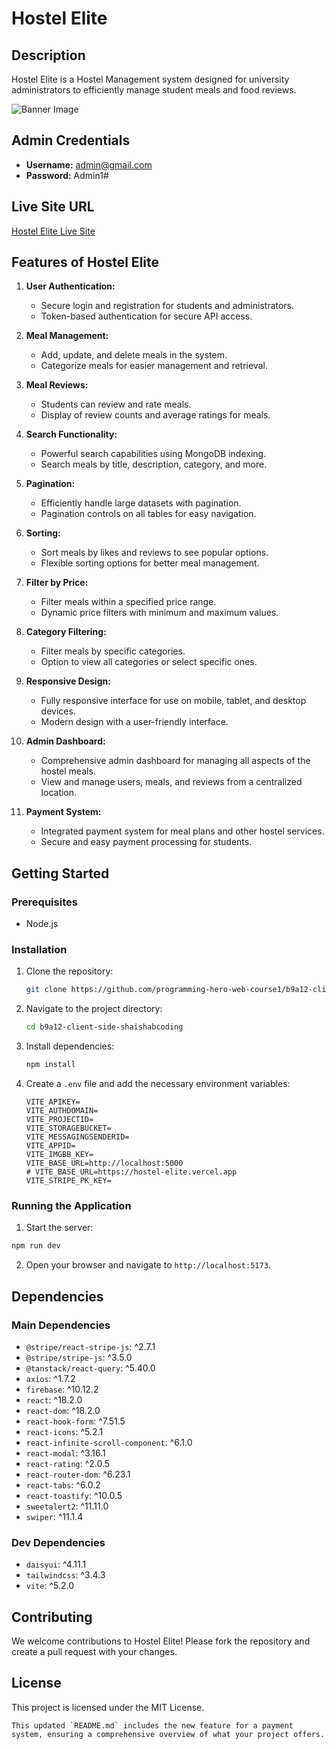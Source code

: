# Hostel Elite

## Description

Hostel Elite is a Hostel Management system designed for university administrators to efficiently manage student meals and food reviews.

![Banner Image](https://i.ibb.co/cry83Dr/banner.png)

## Admin Credentials

- **Username:** admin@gmail.com
- **Password:** Admin1#

## Live Site URL

[Hostel Elite Live Site](https://hostelelite-316.web.app)

## Features of Hostel Elite

1. **User Authentication:**

   - Secure login and registration for students and administrators.
   - Token-based authentication for secure API access.

2. **Meal Management:**

   - Add, update, and delete meals in the system.
   - Categorize meals for easier management and retrieval.

3. **Meal Reviews:**

   - Students can review and rate meals.
   - Display of review counts and average ratings for meals.

4. **Search Functionality:**

   - Powerful search capabilities using MongoDB indexing.
   - Search meals by title, description, category, and more.

5. **Pagination:**

   - Efficiently handle large datasets with pagination.
   - Pagination controls on all tables for easy navigation.

6. **Sorting:**

   - Sort meals by likes and reviews to see popular options.
   - Flexible sorting options for better meal management.

7. **Filter by Price:**

   - Filter meals within a specified price range.
   - Dynamic price filters with minimum and maximum values.

8. **Category Filtering:**

   - Filter meals by specific categories.
   - Option to view all categories or select specific ones.

9. **Responsive Design:**

   - Fully responsive interface for use on mobile, tablet, and desktop devices.
   - Modern design with a user-friendly interface.

10. **Admin Dashboard:**

    - Comprehensive admin dashboard for managing all aspects of the hostel meals.
    - View and manage users, meals, and reviews from a centralized location.

11. **Payment System:**
    - Integrated payment system for meal plans and other hostel services.
    - Secure and easy payment processing for students.

## Getting Started

### Prerequisites

- Node.js

### Installation

1. Clone the repository:

   ```bash
   git clone https://github.com/programming-hero-web-course1/b9a12-client-side-shaishabcoding.git
   ```

2. Navigate to the project directory:
   ```bash
   cd b9a12-client-side-shaishabcoding
   ```
3. Install dependencies:
   ```bash
   npm install
   ```
4. Create a `.env` file and add the necessary environment variables:
   ```env
   VITE_APIKEY=
   VITE_AUTHDOMAIN=
   VITE_PROJECTID=
   VITE_STORAGEBUCKET=
   VITE_MESSAGINGSENDERID=
   VITE_APPID=
   VITE_IMGBB_KEY=
   VITE_BASE_URL=http://localhost:5000
   # VITE_BASE_URL=https://hostel-elite.vercel.app
   VITE_STRIPE_PK_KEY=
   ```

### Running the Application

1. Start the server:

```bash
npm run dev
```

2. Open your browser and navigate to `http://localhost:5173`.

## Dependencies

### Main Dependencies

- `@stripe/react-stripe-js`: ^2.7.1
- `@stripe/stripe-js`: ^3.5.0
- `@tanstack/react-query`: ^5.40.0
- `axios`: ^1.7.2
- `firebase`: ^10.12.2
- `react`: ^18.2.0
- `react-dom`: ^18.2.0
- `react-hook-form`: ^7.51.5
- `react-icons`: ^5.2.1
- `react-infinite-scroll-component`: ^6.1.0
- `react-modal`: ^3.16.1
- `react-rating`: ^2.0.5
- `react-router-dom`: ^6.23.1
- `react-tabs`: ^6.0.2
- `react-toastify`: ^10.0.5
- `sweetalert2`: ^11.11.0
- `swiper`: ^11.1.4

### Dev Dependencies

- `daisyui`: ^4.11.1
- `tailwindcss`: ^3.4.3
- `vite`: ^5.2.0

## Contributing

We welcome contributions to Hostel Elite! Please fork the repository and create a pull request with your changes.

## License

This project is licensed under the MIT License.

```
This updated `README.md` includes the new feature for a payment system, ensuring a comprehensive overview of what your project offers.
```
